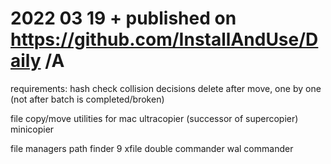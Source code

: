 # 2022 03 19  + published on https://github.com/InstallAndUse/Daily /A

requirements:
    hash check
    collision decisions
    delete after move, one by one (not after batch is completed/broken)

file copy/move utilities for mac
    ultracopier (successor of supercopier)
    minicopier

file managers
    path finder 9
    xfile
    double commander
    wal commander
